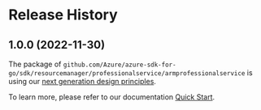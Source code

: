 # Release History

## 1.0.0 (2022-11-30)

The package of `github.com/Azure/azure-sdk-for-go/sdk/resourcemanager/professionalservice/armprofessionalservice` is using our [next generation design principles](https://azure.github.io/azure-sdk/general_introduction.html).

To learn more, please refer to our documentation [Quick Start](https://aka.ms/azsdk/go/mgmt).